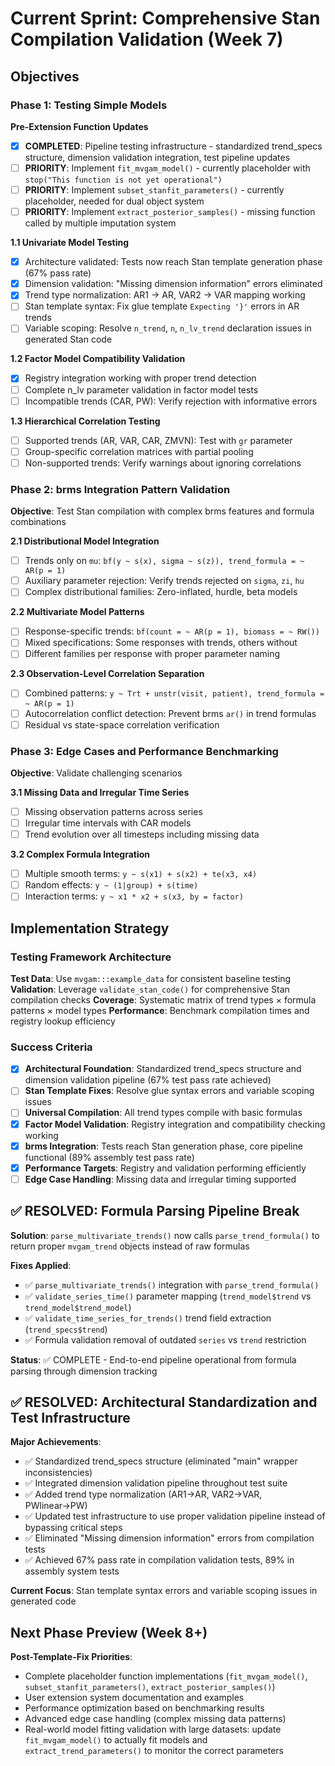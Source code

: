 # Current Sprint: Comprehensive Stan Compilation Validation (Week 7)

## Objectives

### Phase 1: Testing Simple Models

**Pre-Extension Function Updates**
- [x] **COMPLETED**: Pipeline testing infrastructure - standardized trend_specs structure, dimension validation integration, test pipeline updates
- [ ] **PRIORITY**: Implement `fit_mvgam_model()` - currently placeholder with `stop("This function is not yet operational")`
- [ ] **PRIORITY**: Implement `subset_stanfit_parameters()` - currently placeholder, needed for dual object system  
- [ ] **PRIORITY**: Implement `extract_posterior_samples()` - missing function called by multiple imputation system

**1.1 Univariate Model Testing**
- [x] Architecture validated: Tests now reach Stan template generation phase (67% pass rate)
- [x] Dimension validation: "Missing dimension information" errors eliminated
- [x] Trend type normalization: AR1 → AR, VAR2 → VAR mapping working
- [ ] Stan template syntax: Fix glue template `Expecting '}'` errors in AR trends
- [ ] Variable scoping: Resolve `n_trend`, `n`, `n_lv_trend` declaration issues in generated Stan code

**1.2 Factor Model Compatibility Validation**  
- [x] Registry integration working with proper trend detection
- [ ] Complete n_lv parameter validation in factor model tests
- [ ] Incompatible trends (CAR, PW): Verify rejection with informative errors

**1.3 Hierarchical Correlation Testing**
- [ ] Supported trends (AR, VAR, CAR, ZMVN): Test with `gr` parameter
- [ ] Group-specific correlation matrices with partial pooling
- [ ] Non-supported trends: Verify warnings about ignoring correlations

### Phase 2: brms Integration Pattern Validation
**Objective**: Test Stan compilation with complex brms features and formula combinations

**2.1 Distributional Model Integration**
- [ ] Trends only on `mu`: `bf(y ~ s(x), sigma ~ s(z)), trend_formula = ~ AR(p = 1)`
- [ ] Auxiliary parameter rejection: Verify trends rejected on `sigma`, `zi`, `hu`
- [ ] Complex distributional families: Zero-inflated, hurdle, beta models

**2.2 Multivariate Model Patterns**
- [ ] Response-specific trends: `bf(count = ~ AR(p = 1), biomass = ~ RW())`
- [ ] Mixed specifications: Some responses with trends, others without
- [ ] Different families per response with proper parameter naming

**2.3 Observation-Level Correlation Separation**
- [ ] Combined patterns: `y ~ Trt + unstr(visit, patient), trend_formula = ~ AR(p = 1)`
- [ ] Autocorrelation conflict detection: Prevent brms `ar()` in trend formulas
- [ ] Residual vs state-space correlation verification

### Phase 3: Edge Cases and Performance Benchmarking
**Objective**: Validate challenging scenarios

**3.1 Missing Data and Irregular Time Series**
- [ ] Missing observation patterns across series
- [ ] Irregular time intervals with CAR models
- [ ] Trend evolution over all timesteps including missing data

**3.2 Complex Formula Integration**
- [ ] Multiple smooth terms: `y ~ s(x1) + s(x2) + te(x3, x4)`
- [ ] Random effects: `y ~ (1|group) + s(time)`
- [ ] Interaction terms: `y ~ x1 * x2 + s(x3, by = factor)`

## Implementation Strategy

### Testing Framework Architecture
**Test Data**: Use `mvgam:::example_data` for consistent baseline testing
**Validation**: Leverage `validate_stan_code()` for comprehensive Stan compilation checks
**Coverage**: Systematic matrix of trend types × formula patterns × model types
**Performance**: Benchmark compilation times and registry lookup efficiency

### Success Criteria
- [x] **Architectural Foundation**: Standardized trend_specs structure and dimension validation pipeline (67% test pass rate achieved)
- [ ] **Stan Template Fixes**: Resolve glue syntax errors and variable scoping issues
- [ ] **Universal Compilation**: All trend types compile with basic formulas  
- [x] **Factor Model Validation**: Registry integration and compatibility checking working
- [x] **brms Integration**: Tests reach Stan generation phase, core pipeline functional (89% assembly test pass rate)
- [x] **Performance Targets**: Registry and validation performing efficiently  
- [ ] **Edge Case Handling**: Missing data and irregular timing supported

## ✅ RESOLVED: Formula Parsing Pipeline Break

**Solution**: `parse_multivariate_trends()` now calls `parse_trend_formula()` to return proper `mvgam_trend` objects instead of raw formulas

**Fixes Applied**:
- ✅ `parse_multivariate_trends()` integration with `parse_trend_formula()`
- ✅ `validate_series_time()` parameter mapping (`trend_model$trend` vs `trend_model$trend_model`)  
- ✅ `validate_time_series_for_trends()` trend field extraction (`trend_specs$trend`)
- ✅ Formula validation removal of outdated `series` vs `trend` restriction

**Status**: ✅ COMPLETE - End-to-end pipeline operational from formula parsing through dimension tracking

## ✅ RESOLVED: Architectural Standardization and Test Infrastructure

**Major Achievements**:
- ✅ Standardized trend_specs structure (eliminated "main" wrapper inconsistencies)
- ✅ Integrated dimension validation pipeline throughout test suite
- ✅ Added trend type normalization (AR1→AR, VAR2→VAR, PWlinear→PW)
- ✅ Updated test infrastructure to use proper validation pipeline instead of bypassing critical steps
- ✅ Eliminated "Missing dimension information" errors from compilation tests
- ✅ Achieved 67% pass rate in compilation validation tests, 89% in assembly system tests

**Current Focus**: Stan template syntax errors and variable scoping issues in generated code

## Next Phase Preview (Week 8+)
**Post-Template-Fix Priorities**:
- Complete placeholder function implementations (`fit_mvgam_model()`, `subset_stanfit_parameters()`, `extract_posterior_samples()`)
- User extension system documentation and examples
- Performance optimization based on benchmarking results
- Advanced edge case handling (complex missing data patterns)
- Real-world model fitting validation with large datasets: update `fit_mvgam_model()` to actually fit models and `extract_trend_parameters()` to monitor the correct parameters
